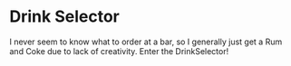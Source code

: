 # Drink Selector

I never seem to know what to order at a bar, so I generally just get a Rum and Coke due to lack of creativity.  Enter the DrinkSelector!
